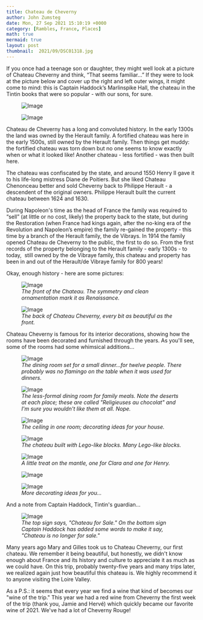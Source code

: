 ```yaml
---
title: Chateau de Cheverny
author: John Zumsteg
date: Mon, 27 Sep 2021 15:10:19 +0000
category: [Rambles, France, Places]
math: true
mermaid: true
layout: post
thumbnail:  2021/09/DSC01318.jpg
---
```

<p class="p1"><span class="s1">If you once had a teenage son or daughter, they might well look at a picture of Chateau Cheverny and think, “That seems familiar…” If they were to look at the picture below and cover up the right and left outer wings, it might come to mind: this is Captain Haddock’s Marlinspike Hall, the chateau in the Tintin books that were so popular - with our sons, for sure.</span></p>
<figure class = "landscape">
	<img src="{{"/assets/images/2021/09/tintin-386x254-1.jpg" | prepend: site.baseurl | prepend: site.url }}" alt="Image" />
	<figcaption></figcaption>
</figure>

<figure class = "landscape">
	<img src="{{"/assets/images/2021/09/DSC01318.jpg" | prepend: site.baseurl | prepend: site.url }}" alt="Image" />
	<figcaption></figcaption>
</figure>


<p class="p1"><span class="s1">Chateau de Cheverny has a long and convoluted history. In the early 1300s the land was owned by the Herault family. A fortified chateau was here in th</span><span class="s1">e early 1500s, still owned by the Herault family. Then things get muddy: the fortified chateau was torn down but no one seems to know exactly when or what it looked like!<span class="Apple-converted-space"> Another chateau - less fortified - was then built here.</span></span></p>
<p class="p1"><span class="s1">The chateau was confiscated by the state, and around 1550 Henry II gave it to his life-long mistress Diane de Poitiers. But she liked Chateau Chenonceau better and sold Cheverny back to Philippe Herault - a descendent of the original owners. Philippe Herault built the current chateau between 1624 and 1630.</span></p>
<p class="p1"><span class="s1">During Napoleon's time as the head of France the family was required to “sell” (at little or no cost, likely) the property back to the state, but during the Restoration (when France had kings again, after the no-king era of the Revolution and Napoleon’s empire) the family re-gained the property - this time by a branch of the Herault family, the de Vibrays. In 1914 the family opened Chateau de Cheverny to the public, the first to do so. From the first records of the property belonging to the Herault family - early 1300s - to today,&nbsp; still owned by the de Vibraye family, this chateau and property has been in and out of the Herault/de Vibraye family for 800 years!</span></p>
<p class="p1"><span class="s1">Okay, enough history - here are some pictures:</span></p>


<figure class = "landscape">
	<img src="{{"/assets/images/2021/09/DSC01354.jpg" | prepend: site.baseurl | prepend: site.url }}" alt="Image" />
	<figcaption><em>The front of the Chateau. The symmetry and clean ornamentation mark it as Renaissance.&nbsp;</em></figcaption>
</figure>



<figure class = "landscape">
	<img src="{{"/assets/images/2021/09/DSC01368.jpg" | prepend: site.baseurl | prepend: site.url }}" alt="Image" />
	<figcaption><em>The back of Chateau Cheverny, every bit as beautiful as the front.</em></figcaption>
</figure>



Chateau Cheverny is famous for its interior decorations, showing how the rooms have been decorated and furnished through the years. As you'll see, some of the rooms had some whimsical additions...

<figure class = "landscape">
	<img src="{{"/assets/images/2021/09/DSC01321.jpg" | prepend: site.baseurl | prepend: site.url }}" alt="Image" />
	<figcaption><em>The dining room set for a small dinner...for twelve people. There probably was no flamingo on the table when it was used for dinners.</em></figcaption>
</figure>



<figure class = "landscape">
	<img src="{{"/assets/images/2021/09/DSC01329.jpg" | prepend: site.baseurl | prepend: site.url }}" alt="Image" />
	<figcaption><em>The less-formal dining room for family meals. Note the deserts at each place; these are called "Religieuses au chocolat" and I'm sure you wouldn't like them at all. Nope.</em></figcaption>
</figure>



<figure class = "landscape">
	<img src="{{"/assets/images/2021/09/DSC01322.jpg" | prepend: site.baseurl | prepend: site.url }}" alt="Image" />
	<figcaption><em>The ceiling in one room; decorating ideas for your house.</em></figcaption>
</figure>



<figure class = "landscape">
	<img src="{{"/assets/images/2021/09/DSC01339.jpg" | prepend: site.baseurl | prepend: site.url }}" alt="Image" />
	<figcaption><em>The chateau built with Lego-like blocks. Many Lego-like blocks.</em></figcaption>
</figure>



<figure class = "portrait">
	<img src="{{"/assets/images/2021/09/DSC01333.jpg" | prepend: site.baseurl | prepend: site.url }}" alt="Image" />
	<figcaption><em>A little treat on the mantle, one for Clara and one for Henry.</em></figcaption>
</figure>



<figure class = "landscape">
	<img src="{{"/assets/images/2021/09/DSC01349.jpg" | prepend: site.baseurl | prepend: site.url }}" alt="Image" />
	<figcaption></figcaption>
</figure>



<figure class = "portrait">
	<img src="{{"/assets/images/2021/09/DSC01326.jpg" | prepend: site.baseurl | prepend: site.url }}" alt="Image" />
	<figcaption><em>More decorating ideas for you...</em></figcaption>
</figure>



And a note from Captain Haddock, Tintin's guardian...

<figure class = "landscape">
	<img src="{{"/assets/images/2021/09/DSC01364.jpg" | prepend: site.baseurl | prepend: site.url }}" alt="Image" />
	<figcaption><em>The top sign says, "Chateau for Sale." On the bottom sign Captain Haddock has added some words to make it say, "Chateau is no longer for sale."&nbsp;</em></figcaption>
</figure>



Many years ago Mary and Gilles took us to Chateau Cheverny, our first chateau. We remember it being beautiful, but honestly, we didn't know enough about France and its history and culture to appreciate it as much as we could have. On this trip, probably twenty-five years and many trips later, we realized again just how beautiful this chateau is. We highly recommend it to anyone visiting the Loire Valley.

As a P.S.: it seems that every year we find a wine that kind of becomes our "wine of the trip." This year we had a red wine from Cheverny the first week of the trip (thank you, Jamie and Hervé) which quickly became our favorite wine of 2021. We've had a lot of Cheverny Rouge!
